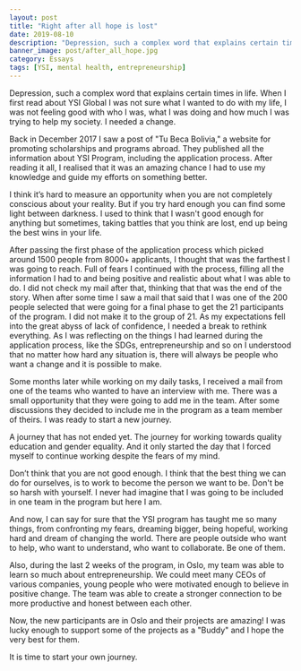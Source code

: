 ```yaml
---
layout: post
title: "Right after all hope is lost"
date: 2019-08-10
description: "Depression, such a complex word that explains certain times in life. When I first read about YSI Global I was not sure what to do with..."
banner_image: post/after_all_hope.jpg
category: Essays
tags: [YSI, mental health, entrepreneurship]
---
```


Depression, such a complex word that explains certain times in life. When I first read about YSI Global I was not sure what I wanted to do with my life, I was not feeling good with who I was, what I was doing and how much I was trying to help my society. I needed a change.

Back in December 2017 I saw a post of "Tu Beca Bolivia," a website for promoting scholarships and programs abroad. They published all the information about YSI Program, including the application process. After reading it all, I realised that it was an amazing chance I had to use my knowledge and guide my efforts on something better.

I think it’s hard to measure an opportunity when you are not completely conscious about your reality. But if you try hard enough you can find some light between darkness. I used to think that I wasn't good enough for anything but sometimes, taking battles that you think are lost, end up being the best wins in your life.

After passing the first phase of the application process which picked around 1500 people from 8000+ applicants, I thought that was the farthest I was going to reach. Full of fears I continued with the process, filling all the information I had to and being positive and realistic about what I was able to do. I did not check my mail after that, thinking that that was the end of the story. When after some time I saw a mail that said that I was one of the 200 people selected that were going for a final phase to get the 21 participants of the program. I did not make it to the group of 21. As my expectations fell into the great abyss of lack of confidence, I needed a break to rethink everything. As I was reflecting on the things I had learned during the application process, like the SDGs, entrepreneurship and so on I understood that no matter how hard any situation is, there will always be people who want a change and it is possible to make.

Some months later while working on my daily tasks, I received a mail from one of the teams who wanted to have an interview with me. There was a small opportunity that they were going to add me in the team. After some discussions they decided to include me in the program as a team member of theirs. I was ready to start a new journey.

A journey that has not ended yet. The journey for working towards quality education and gender equality. And it only started the day that I forced myself to continue working despite the fears of my mind.

Don’t think that you are not good enough. I think that the best thing we can do for ourselves, is to work to become the person we want to be. Don't be so harsh with yourself. I never had imagine that I was going to be included in one team in the program but here I am.

And now, I can say for sure that the YSI program has taught me so many things, from confronting my fears, dreaming bigger, being hopeful, working hard and dream of changing the world. There are people outside who want to help, who want to understand, who want to collaborate. Be one of them.

Also, during the last 2 weeks of the program, in Oslo, my team was able to learn so much about entrepreneurship. We could meet many CEOs of various companies, young people who were motivated enough to believe in positive change. The team was able to create a stronger connection to be more productive and honest between each other.

Now, the new participants are in Oslo and their projects are amazing! I was lucky enough to support some of the projects as a "Buddy" and I hope the very best for them.

It is time to start your own journey.
